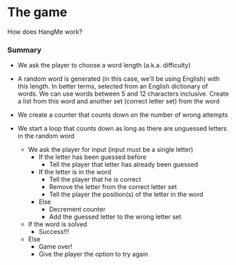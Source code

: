 # The game
How does HangMe work?

### Summary
- We ask the player to choose a word length (a.k.a. difficulty)
- A random word is generated (in this case, we'll be using English) with this length. In better terms, selected from an English dictionary of words. We can use words between 5 and 12 characters inclusive. Create a list from this word and another set (correct letter set) from the word
- We create a counter that counts down on the number of wrong attempts

- We start a loop that counts down as long as there are unguessed letters in the random word
    - We ask the player for input (input must be a single letter)
        - If the letter has been guessed before
            - Tell the player that letter has already been guessed
        - If the letter is in the word
            - Tell the player that he is correct
            - Remove the letter from the correct letter set
            - Tell the player the position(s) of the letter in the word
        - Else
            - Decrement counter
            - Add the guessed letter to the wrong letter set
    - If the word is solved
        - Success!!!
    - Else
        - Game over!
        - Give the player the option to try again